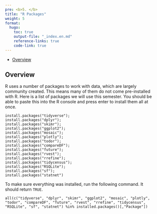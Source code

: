 ```yaml
---
pre: <b>5. </b>
title: "R Packages"
weight: 5
format:
  hugo:
    toc: true
    output-file: "_index.en.md"
    reference-links: true
    code-link: true
---
```




-   [Overview][]

## Overview

R uses a number of packages to work with data, which are largely community created. This means many of them do not come pre-installed with R. Here is a list of packages we will use this semester. You should be able to paste this into the R console and press enter to install them all at once.

    install.packages("tidyverse");
    install.packages("dplyr");
    install.packages("skimr");
    install.packages("ggplot2");
    install.packages("mosaic");
    install.packages("plotly");
    install.packages("todor");
    install.packages("compareDF");
    install.packages("future");
    install.packages("rvest");
    install.packages("rrefine");
    install.packages("tidycensus");
    install.packages("RSQLite");
    install.packages("sf");
    install.packages("statnet")

To make sure everything was installed, run the following command. It should return `TRUE`.

    all(c("tidyverse", "dplyr", "skimr", "ggplot2", "mosaic", "plotly", "todor", "compareDF", "future", "rvest", "rrefine", "tidycensus", "RSQLite", "sf", "statnet") %in% installed.packages()[,"Package"])

  [Overview]: #overview
